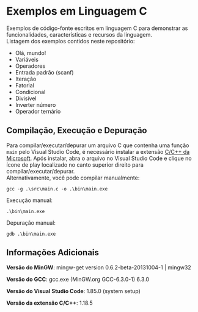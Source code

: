 # Exemplos em Linguagem C

Exemplos de código-fonte escritos em linguagem C para demonstrar as
funcionalidades, características e recursos da linguagem.  
Listagem dos exemplos contidos neste repositório:

- Olá, mundo!
- Variáveis
- Operadores
- Entrada padrão (scanf)
- Iteração
- Fatorial
- Condicional
- Divisível
- Inverter número
- Operador ternário

## Compilação, Execução e Depuração

Para compilar/executar/depurar um arquivo C que contenha uma função `main` pelo
Visual Studio Code, é necessário instalar a extensão
[C/C++ da Microsoft](https://marketplace.visualstudio.com/items?itemName=ms-vscode.cpptools).
Após instalar, abra o arquivo no Visual Studio Code e clique no ícone de play
localizado no canto superior direito para compilar/executar/depurar.  
Alternativamente, você pode compilar manualmente:

```
gcc -g .\src\main.c -o .\bin\main.exe
```

Execução manual:

```
.\bin\main.exe
```

Depuração manual:

```
gdb .\bin\main.exe
```

## Informações Adicionais

**Versão do MinGW**: mingw-get version 0.6.2-beta-20131004-1 | mingw32

**Versão do GCC**: gcc.exe (MinGW.org GCC-6.3.0-1) 6.3.0

**Versão do Visual Studio Code**: 1.85.0 (system setup)

**Versão da extensão C/C++**: 1.18.5
